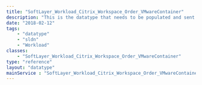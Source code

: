 ```yaml
---
title: "SoftLayer_Workload_Citrix_Workspace_Order_VMwareContainer"
description: "This is the datatype that needs to be populated and sent to SoftLayer_Workload_Citrix_Workspace_Order::placeWorkspaceOrder to order and provision one or more VMware server instances to be used with Citrix Virtual Apps and Desktops. "
date: "2018-02-12"
tags:
    - "datatype"
    - "sldn"
    - "Workload"
classes:
    - "SoftLayer_Workload_Citrix_Workspace_Order_VMwareContainer"
type: "reference"
layout: "datatype"
mainService : "SoftLayer_Workload_Citrix_Workspace_Order_VMwareContainer"
---
```

